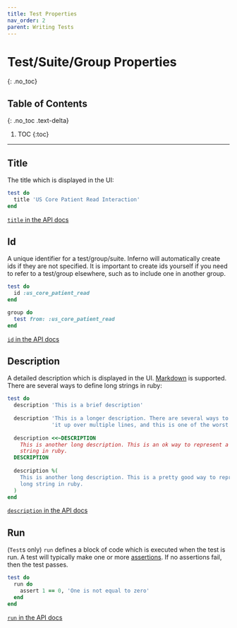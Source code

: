 ```yaml
---
title: Test Properties
nav_order: 2
parent: Writing Tests
---
```

# Test/Suite/Group Properties
{: .no_toc}

## Table of Contents
{: .no_toc .text-delta}

1. TOC
{:toc}
---
## Title
The title which is displayed in the UI:
```ruby
test do
  title 'US Core Patient Read Interaction'
end
```
[`title` in the API docs](/docs/Inferno/DSL/Runnable.html#title-instance_method)

## Id
A unique identifier for a test/group/suite. Inferno will automatically create
ids if they are not specified. It is important to create ids yourself if you
need to refer to a test/group elsewhere, such as to include one in another
group.
```ruby
test do
  id :us_core_patient_read
end

group do
  test from: :us_core_patient_read
end
```
[`id` in the API docs](/docs/Inferno/DSL/Runnable.html#id-instance_method)

## Description
A detailed description which is displayed in the UI.
[Markdown](https://commonmark.org/help/) is supported. There are several ways to
define long strings in ruby:

```ruby
test do
  description 'This is a brief description'
  
  description 'This is a longer description. There are several ways to split ' \
              'it up over multiple lines, and this is one of the worst ways.'
              
  description <<~DESCRIPTION
    This is another long description. This is an ok way to represent a long
    string in ruby.
  DESCRIPTION
  
  description %(
    This is another long description. This is a pretty good way to represent a
    long string in ruby.
  )
end
```
[`description` in the API docs](/docs/Inferno/DSL/Runnable.html#description-instance_method)

## Run
(`Test`s only) `run` defines a block of code which is executed when the test is
run. A test will typically make one or more
[assertions](/docs/Inferno/DSL/Assertions.html). If no assertions fail, then the
test passes.
```ruby
test do
  run do
    assert 1 == 0, 'One is not equal to zero'
  end
end
```
[`run` in the API docs](/docs/Inferno/Entities/Test.html#block-class_method)
